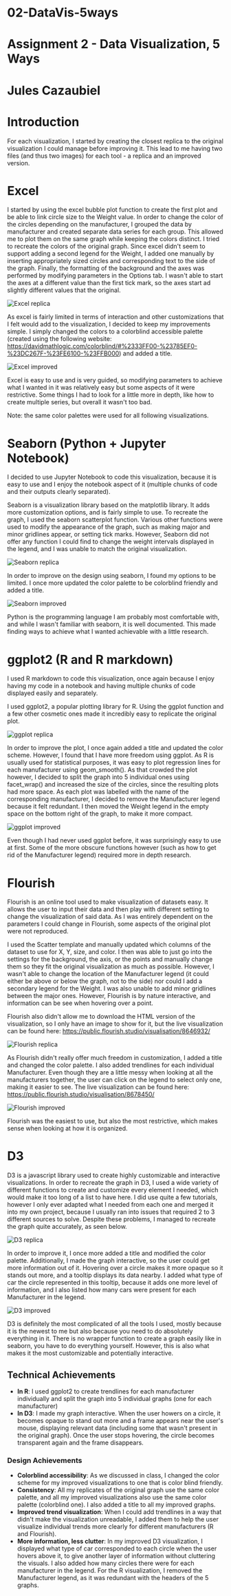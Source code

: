 # 02-DataVis-5ways

# Assignment 2 - Data Visualization, 5 Ways  

Jules Cazaubiel
===

# Introduction

For each visualization, I started by creating the closest replica to the original visualization I could manage before improving it. This lead to me having two files (and thus two images) for each tool - a replica and an improved version.


# Excel

I started by using the excel bubble plot function to create the first plot and be able to link circle size to the Weight value. In order to change the color of the circles depending on the manufacturer, I grouped the data by manufacturer and created separate data series for each group. This allowed me to plot them on the same graph while keeping the colors distinct. I tried to recreate the colors of the original graph. Since excel didn't seem to support adding a second legend for the Weight, I added one manually by inserting appropriately sized circles and corresponding text to the side of the graph. Finally, the formatting of the background and the axes was performed by modifying parameters in the Options tab. I wasn't able to start the axes at a different value than the first tick mark, so the axes start ad slightly different values that the original.

![Excel replica](img/excel.png)

As excel is fairly limited in terms of interaction and other customizations that I felt would add to the visualization, I decided to keep my improvements simple. I simply changed the colors to a colorblind accessible palette (created using the following website: https://davidmathlogic.com/colorblind/#%2333FF00-%23785EF0-%23DC267F-%23FE6100-%23FFB000) and added a title. 

![Excel improved](img/excel-improved-final.png)

Excel is easy to use and is very guided, so modifying parameters to achieve what I wanted in it was relatively easy but some aspects of it were restrictive. Some things I had to look for a little more in depth, like how to create multiple series, but overall it wasn't too bad. 

Note: the same color palettes were used for all following visualizations.


# Seaborn (Python + Jupyter Notebook)

I decided to use Jupyter Notebook to code this visualization, because it is easy to use and I enjoy the notebook aspect of it (multiple chunks of code and their outputs clearly separated).

Seaborn is a visualization library based on the matplotlib library. It adds more customization options, and is fairly simple to use. To recreate the graph, I used the seaborn scatterplot function. Various other functions were used to modify the appearance of the graph, such as making major and minor gridlines appear, or setting tick marks. However, Seaborn did not offer any function I could find to change the weight intervals displayed in the legend, and I was unable to match the original visualization.

![Seaborn replica](img/seaborn.png)

In order to improve on the design using seaborn, I found my options to be limited. I once more updated the color palette to be colorblind friendly and added a title.

![Seaborn improved](img/seaborn-improved-final.png)

Python is the programming language I am probably most comfortable with, and while I wasn't familiar with seaborn, it is well documented. This made finding ways to achieve what I wanted achievable with a little research.


# ggplot2 (R and R markdown)

I used R markdown to code this visualization, once again because I enjoy having my code in a notebook and having multiple chunks of code displayed easily and separately.

I used ggplot2, a popular plotting library for R. Using the ggplot function and a few other cosmetic ones made it incredibly easy to replicate the original plot. 

![ggplot replica](img/ggplot.png)

In order to improve the plot, I once again added a title and updated the color scheme. However, I found that I have more freedom using ggplot. As R is usually used for statistical purposes, it was easy to plot regression lines for each manufacturer using geom_smooth(). As that crowded the plot however, I decided to split the graph into 5 individual ones using facet_wrap() and increased the size of the circles, since the resulting plots had more space. As each plot was labelled with the name of the corresponding manufacturer, I decided to remove the Manufacturer legend because it felt redundant. I then moved the Weight legend in the empty space on the bottom right of the graph, to make it more compact.

![ggplot improved](img/ggplot-improved.png)

Even though I had never used ggplot before, it was surprisingly easy to use at first. Some of the more obscure functions however (such as how to get rid of the Manufacturer legend) required more in depth research.


# Flourish

Flourish is an online tool used to make visualization of datasets easy. It allows the user to input their data and then play with different setting to change the visualization of said data. As I was entirely dependent on the parameters I could change in Flourish, some aspects of the original plot were not reproduced.

I used the Scatter template and manually updated which columns of the dataset to use for X, Y, size, and color. I then was able to just go into the settings for the background, the axis, or the points and manually change them so they fit the original visualization as much as possible. However, I wasn't able to change the location of the Manufacturer legend (it could either be above or below the graph, not to the side) nor could I add a secondary legend for the Weight. I was also unable to add minor gridlines between the major ones. However, Flourish is by nature interactive, and information can be see when hovering over a point.

Flourish also didn't allow me to download the HTML version of the visualization, so I only have an image to show for it, but the live visualization can be found here: 
https://public.flourish.studio/visualisation/8646932/

![Flourish replica](img/Flourish.png)

As Flourish didn't really offer much freedom in customization, I added a title and changed the color palette. I also added trendlines for each individual Manufacturer. Even though they are a little messy when looking at all the manufacturers together, the user can click on the legend to select only one, making it easier to see. 
The live visualization can be found here: https://public.flourish.studio/visualisation/8678450/

![Flourish improved](img/Flourish-improved.png)

Flourish was the easiest to use, but also the most restrictive, which makes sense when looking at how it is organized. 


# D3

D3 is a javascript library used to create highly customizable and interactive visualizations. In order to recreate the graph in D3, I used a wide variety of different functions to create and customize every element I needed, which would make it too long of a list to have here. I did use quite a few tutorials, however I only ever adapted what I needed from each one and merged it into my own project, because I usually ran into issues that required 2 to 3 different sources to solve. Despite these problems, I managed to recreate the graph quite accurately, as seen below.

![D3 replica](img/D3.png)

In order to improve it, I once more added a title and modified the color palette. Additionally, I made the graph interactive, so the user could get more information out of it. Hovering over a circle makes it more opaque so it stands out more, and a tooltip displays its data nearby. I added what type of car the circle represented in this tooltip, because it adds one more level of information, and I also listed how many cars were present for each Manufacturer in the legend. 

![D3 improved](img/D3-improved-final.png)

D3 is definitely the most complicated of all the tools I used, mostly because it is the newest to me but also because you need to do absolutely everything in it. There is no wrapper function to create a graph easily like in seaborn, you have to do everything yourself. However, this is also what makes it the most customizable and potentially interactive.

## Technical Achievements
- **In R**: I used ggplot2 to create trendlines for each manufacturer individually and split the graph into 5 individual graphs (one for each manufacturer)
- **In D3**: I made my graph interactive. When the user howers on a circle, it becomes opaque to stand out more and a frame appears near the user's mouse, displaying relevant data (including some that wasn't present in the original graph). Once the user stops hovering, the circle becomes transparent again and the frame disappears.

### Design Achievements
- **Colorblind accessibility**: As we discussed in class, I changed the color scheme for my improved visualizations to one that is color blind friendly.
- **Consistency**: All my replicates of the original graph use the same color palette, and all my improved visualizations also use the same color palette (colorblind one). I also added a title to all my improved graphs.
- **Improved trend visualization**: When I could add trendlines in a way that didn't make the visualization unreadable, I added them to help the user visualize individual trends more clearly for different manufacturers (R and Flourish).
- **More information, less clutter**: In my improved D3 visualization, I displayed what type of car corresponded to each circle when the user hovers above it, to give another layer of information without cluttering the visuals. I also added how many circles there were for each manufacturer in the legend. For the R visualization, I removed the Manufacturer legend, as it was redundant with the headers of the 5 graphs. 
